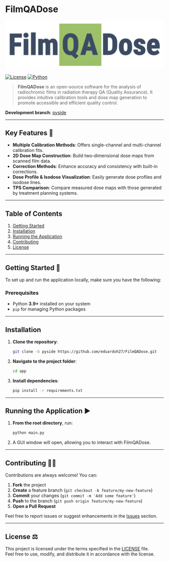 # FilmQADose

<p align="left">
  <img src="docs-site/docs/assets/logo full white bg.svg" alt="FilmQADose Logo" width="650" />
</p>


[![License](https://img.shields.io/badge/License-MIT-blue.svg)](LICENSE)
[![Python](https://img.shields.io/badge/Python-3.9%2B-blue.svg)](#prerequisites)

> **FilmQADose** is an open-source software for the analysis of radiochromic films in radiation therapy QA (Quality Assurance). It provides intuitive calibration tools and dose map generation to promote accessible and efficient quality control.

**Development branch**: [pyside](https://github.com/eduardoh27/FilmQADose/tree/pyside) 

---

## Key Features 🚀

- **Multiple Calibration Methods**: Offers single-channel and multi-channel calibration fits.  
- **2D Dose Map Construction**: Build two-dimensional dose maps from scanned film data.  
- **Correction Methods**: Enhance accuracy and consistency with built-in corrections.  
- **Dose Profile & Isodose Visualization**: Easily generate dose profiles and isodose lines.  
- **TPS Comparison**: Compare measured dose maps with those generated by treatment planning systems.

---

## Table of Contents

1. [Getting Started](#getting-started)  
2. [Installation](#installation)  
3. [Running the Application](#running-the-application)  
4. [Contributing](#contributing)  
5. [License](#license)

---

## Getting Started 🔧

To set up and run the application locally, make sure you have the following:

### Prerequisites

- Python **3.9+** installed on your system  
- `pip` for managing Python packages

---

## Installation

1. **Clone the repository**:
   ```bash
   git clone -b pyside https://github.com/eduardoh27/FilmQADose.git
   ```
2. **Navigate to the project folder**:
   ```bash
   cd app
   ```
3. **Install dependencies**:
   ```bash
   pip install -r requirements.txt
   ```

---

## Running the Application ▶️

1. **From the root directory**, run:
   ```bash
   python main.py
   ```
2. A GUI window will open, allowing you to interact with FilmQADose.

---

## Contributing 👨‍💻

Contributions are always welcome! You can:

1. **Fork** the project  
2. **Create** a feature branch (`git checkout -b feature/my-new-feature`)  
3. **Commit** your changes (`git commit -m 'Add some feature'`)  
4. **Push** to the branch (`git push origin feature/my-new-feature`)  
5. **Open a Pull Request**  

Feel free to report issues or suggest enhancements in the [Issues](https://github.com/eduardoh27/FilmQADose/issues) section.

---

## License ⚖️

This project is licensed under the terms specified in the [LICENSE](LICENSE) file.  
Feel free to use, modify, and distribute it in accordance with the license.

